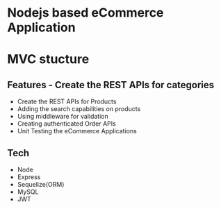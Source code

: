 # Nodejs based eCommerce Application 
# MVC stucture
## Features - Create the REST APIs for categories

- Create the REST APIs for Products
- Adding the search capabilities on products
- Using middleware for validation
- Creating authenticated Order APIs 
- Unit Testing the eCommerce Applications  

## Tech 
-	Node 
-	Express 
-	Sequelize(ORM) 
-	MySQL
-	JWT
